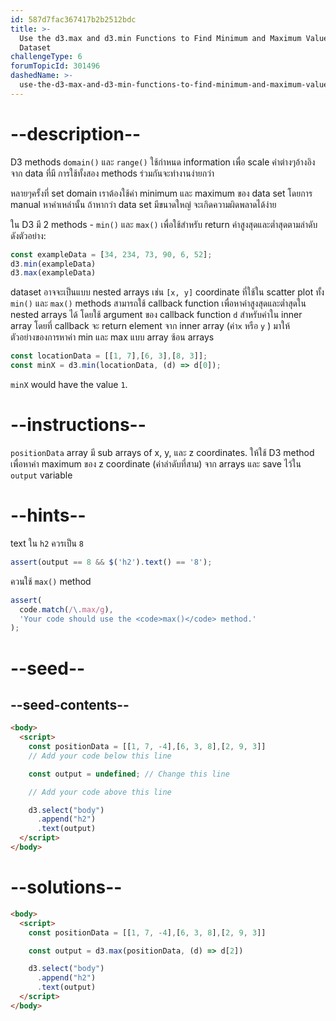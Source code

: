 ```yaml
---
id: 587d7fac367417b2b2512bdc
title: >-
  Use the d3.max and d3.min Functions to Find Minimum and Maximum Values in a
  Dataset
challengeType: 6
forumTopicId: 301496
dashedName: >-
  use-the-d3-max-and-d3-min-functions-to-find-minimum-and-maximum-values-in-a-dataset
---
```


# --description--

D3 methods `domain()` และ `range()` ใช้กำหนด information เพื่อ scale ค่าต่างๆอ้างอิงจาก data ที่มี 
การใช้ทั้งสอง methods ร่วมกันจะทำงานง่ายกว่า

หลายๆครั้งที่ set domain เราต้องใช้ค่า minimum และ maximum ของ data set โดยการ manual หาค่าเหล่านั้น ถ้าหากว่า data set มีขนาดใหญ่ จะเกิดความผิดพลาดได้ง่าย

ใน D3 มี 2 methods - `min()` และ `max()` เพื่อใช้สำหรับ return ค่าสูงสุดและต่ำสุดตามลำดับ ดังตัวอย่าง:

```js
const exampleData = [34, 234, 73, 90, 6, 52];
d3.min(exampleData)
d3.max(exampleData)
```

dataset อาจจะเป็นแบบ nested arrays เช่น `[x, y]` coordinate ที่ใช้ใน scatter plot ทั้ง `min()` และ `max()` methods สามารถใช้ callback function เพื่อหาค่าสูงสุดและต่ำสุดใน nested arrays ได้ โดยใช้ argument ของ callback function `d` สำหรับค่าใน inner array โดยที่ callback จะ return element จาก inner array (ค่า`x` หรือ `y` ) มาให้  
ตัวอย่างของการหาค่า min และ max แบบ array ซ้อน arrays

```js
const locationData = [[1, 7],[6, 3],[8, 3]];
const minX = d3.min(locationData, (d) => d[0]);
```

`minX` would have the value `1`.

# --instructions--

`positionData` array มี sub arrays of x, y, และ z coordinates. ให้ใช้ D3 method เพื่อหาค่า maximum ของ z coordinate (ค่าลำดับที่สาม) จาก arrays และ save ไว้ใน `output` variable

# --hints--

text ใน `h2` ควรเป็น `8`

```js
assert(output == 8 && $('h2').text() == '8');
```

ควนใช้ `max()` method

```js
assert(
  code.match(/\.max/g),
  'Your code should use the <code>max()</code> method.'
);
```

# --seed--

## --seed-contents--

```html
<body>
  <script>
    const positionData = [[1, 7, -4],[6, 3, 8],[2, 9, 3]]
    // Add your code below this line

    const output = undefined; // Change this line

    // Add your code above this line

    d3.select("body")
      .append("h2")
      .text(output)
  </script>
</body>
```

# --solutions--

```html
<body>
  <script>
    const positionData = [[1, 7, -4],[6, 3, 8],[2, 9, 3]]

    const output = d3.max(positionData, (d) => d[2])

    d3.select("body")
      .append("h2")
      .text(output)
  </script>
</body>
```
